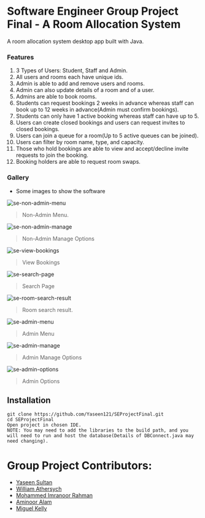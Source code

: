# Software Engineer Group Project Final - A Room Allocation System

A room allocation system desktop app built with Java. 

### Features

1. 3 Types of Users: Student, Staff and Admin. 
2. All users and rooms each have unique ids. 
3. Admin is able to add and remove users and rooms. 
4. Admin can also update details of a room and of a user.
5. Admins are able to book rooms.
6. Students can request bookings 2 weeks in advance whereas staff can book up to 12 weeks in advance(Admin must confirm bookings). 
7. Students can only have 1 active booking whereas staff can have up to 5.
8. Users can create closed bookings and users can request invites to closed bookings.
9. Users can join a queue for a room(Up to 5 active queues can be joined).
10. Users can filter by room name, type, and capacity.
11. Those who hold bookings are able to view and accept/decline invite requests to join the booking.
12. Booking holders are able to request room swaps.

### Gallery
 - Some images to show the software

![se-non-admin-menu](https://i.imgur.com/F99BwGF.png)
>Non-Admin Menu.

![se-non-admin-manage](https://i.imgur.com/LjpGFAc.png)
>Non-Admin Manage Options 

![se-view-bookings](https://i.imgur.com/7ETf7ZI.png)
>View Bookings

![se-search-page](https://i.imgur.com/Khj9Wwh.png)
>Search Page

![se-room-search-result](https://i.imgur.com/D5PCCUD.png)
>Room search result.

![se-admin-menu](https://i.imgur.com/gtqgbvW.png)
>Admin Menu

![se-admin-manage](https://i.imgur.com/v2IGpid.png)
>Admin Manage Options 

![se-admin-options](https://i.imgur.com/BQ9IuTi.png)
>Admin Options


## Installation

```
git clone https://github.com/Yaseen121/SEProjectFinal.git
cd SEProjectFinal
Open project in chosen IDE.
NOTE: You may need to add the libraries to the build path, and you will need to run and host the database(Details of DBConnect.java may need changing). 
```
 
# Group Project Contributors:
 -  [Yaseen Sultan](https://github.com/Yaseen121)
 -  [William Athersych]()
 -  [Mohammed Imranoor Rahman]()
 -  [Aminoor Alam]()
 -  [Miguel Kelly]()
 
    
